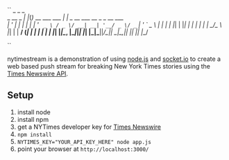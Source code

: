 ``
             _   _                     _                            
 _ __  _   _| |_(_)_ __ ___   ___  ___| |_ _ __ ___  __ _ _ __ ___  
| '_ \| | | | __| | '_ ` _ \ / _ \/ __| __| '__/ _ \/ _` | '_ ` _ \ 
| | | | |_| | |_| | | | | | |  __/\__ \ |_| | |  __/ (_| | | | | | |
|_| |_|\__, |\__|_|_| |_| |_|\___||___/\__|_|  \___|\__,_|_| |_| |_|
       |___/                                                        

``

nytimestream is a demonstration of using [node.js](http://nodejs.org) and 
[socket.io](http://socket.io) to create a web based push stream for breaking 
New York Times stories using the 
[Times Newswire API](http://developer.nytimes.com/docs/times_newswire_api).

Setup
-----

1. install node
1. install npm
1. get a NYTimes developer key for [Times Newswire](http://developer.nytimes.com/docs/read/reference/keys)
1. `npm install`
1. `NYTIMES_KEY="YOUR_API_KEY_HERE" node app.js`
1. point your browser at `http://localhost:3000/`
